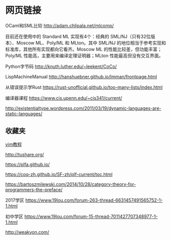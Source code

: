 网页链接
====
OCaml和SML比较
http://adam.chlipala.net/mlcomp/

目前还在使用中的 Standard ML 实现有4个：经典的 SML/NJ（只有32位版本）、Moscow ML、Poly/ML 和 MLton。其中 SML/NJ 的地位相当于参考实现和标准库，其他所有实现都向它看齐。Moscow ML 的性能比较差，但功能丰富；Poly/ML 性能高，主要用来编译定理证明器；MLton 性能最高但没有交互界面。 ​​​

Python字节码
http://knuth.luther.edu/~leekent/CoCo/

LispMachineManual 
http://hanshuebner.github.io/lmman/frontpage.html

从错误提示学Rust 
https://rust-unofficial.github.io/too-many-lists/index.html

编译器课程
https://www.cis.upenn.edu/~cis341/current/

http://existentialtype.wordpress.com/2011/03/19/dynamic-languages-are-static-languages/

收藏夹
----
[vim教程](https://github.com/vim-china/hello-vim)

http://tushare.org/

https://plfa.github.io/

https://coq-zh.github.io/SF-zh/plf-current/toc.html

https://bartoszmilewski.com/2014/10/28/category-theory-for-programmers-the-preface/

2017学区 https://www.19lou.com/forum-263-thread-6631457491565752-1-1.html

初中学区 https://www.19lou.com/forum-15-thread-7011427707348977-1-1.html

http://weakyon.com/
